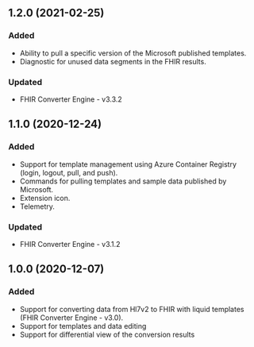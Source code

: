 ## 1.2.0 (2021-02-25)
### Added
* Ability to pull a specific version of the Microsoft published templates.
* Diagnostic for unused data segments in the FHIR results.

### Updated
* FHIR Converter Engine - v3.3.2

## 1.1.0 (2020-12-24)
### Added
* Support for template management using Azure Container Registry (login, logout, pull, and push).
* Commands for pulling templates and sample data published by Microsoft.
* Extension icon.
* Telemetry.

### Updated
* FHIR Converter Engine - v3.1.2

## 1.0.0 (2020-12-07)
### Added
* Support for converting data from Hl7v2 to FHIR with liquid templates (FHIR Converter Engine - v3.0).
* Support for templates and data editing
* Support for differential view of the conversion results
